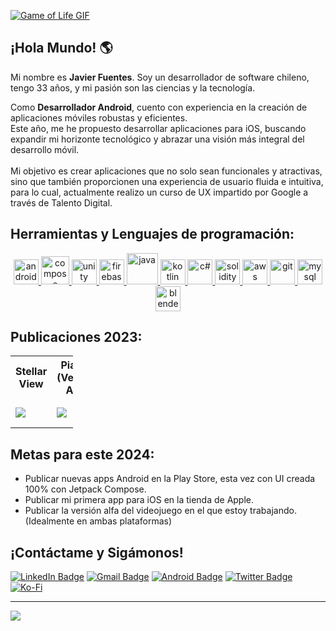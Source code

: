 [![Game of Life GIF](https://media.giphy.com/media/NSJOVcuMZ5hkS1oMTc/giphy.gif)](https://github.com/JavFuentes/Juego-de-la-vida-de-Conway)

## ¡Hola Mundo! 🌎
Mi nombre es **Javier Fuentes**. Soy un desarrollador de software chileno, tengo 33 años, y mi pasión son las ciencias y la tecnología.<br>

Como **Desarrollador Android**, cuento con experiencia en la creación de aplicaciones móviles robustas y eficientes. <br>
Este año, me he propuesto desarrollar aplicaciones para iOS, buscando expandir mi horizonte tecnológico y abrazar una visión más integral del desarrollo móvil. <br><br>
Mi objetivo es crear aplicaciones que no solo sean funcionales y atractivas, sino que también proporcionen una experiencia de usuario fluida e intuitiva, para lo cual, actualmente realizo un curso de UX impartido por Google a través de Talento Digital.<br>

## Herramientas y Lenguajes de programación:
<p align="center"> 
  <a href="https://www.android.com" target="_blank"> <img src="https://user-images.githubusercontent.com/122236197/234497893-4893b87a-295f-41b5-875c-4392376302e9.png" alt="android" width="40" height="40"/> </a>
  <a href="https://android-developers.googleblog.com/2020/08/announcing-jetpack-compose-alpha.html" target="_blank"> <img src="https://i.ibb.co/T2vVbhB/jetpack-compose-icon-RGB.png" alt="compose" width="45" height="45"/> </a>  
  <a href="https://unity.com" target="_blank"> <img src="https://user-images.githubusercontent.com/122236197/234498787-1f3f1c1b-95bc-4172-9314-2c40de981866.png" alt="unity" width="40" height="40"/> </a>
  <a href="https://firebase.google.com" target="_blank"> <img src="https://user-images.githubusercontent.com/122236197/234500069-ff044ca4-11d0-4fa3-994a-203f4be6d9eb.png" alt="firebase" width="40" height="40"/> </a>  
  <a href="https://www.java.com" target="_blank"> <img src="https://user-images.githubusercontent.com/122236197/234495654-a61fb9df-5f9e-483e-8c06-8bd9eabd710d.png"       alt="java" width="50" height="50"/> </a>
  <a href="https://kotlinlang.org" target="_blank"> <img src="https://user-images.githubusercontent.com/122236197/234496180-d3aba335-6cdd-4d37-af1e-ad5e29009bb4.png" alt="kotlin" width="40" height="40"/> </a>  
  <a href="https://learn.microsoft.com/es-es/dotnet/csharp/tour-of-csharp/" target="_blank"> <img src="https://user-images.githubusercontent.com/122236197/234499356-ad4b3416-59f6-4b38-aa11-d602c0997c25.png" alt="c#" width="40" height="40"/> </a>    
  <a href="https://docs.soliditylang.org" target="_blank"> <img src="https://user-images.githubusercontent.com/122236197/234501509-83d8ed64-f600-415d-b630-56ede636d1fc.png" alt="solidity" width="40" height="40"/> </a>
  <a href="https://aws.amazon.com" target="_blank"> <img src="https://user-images.githubusercontent.com/122236197/234502421-40c0d9a1-c91e-44a8-92cc-7d573d7b8492.png" alt="aws" width="40" height="40"/> </a>
  <a href="https://git-scm.com" target="_blank"> <img src="https://user-images.githubusercontent.com/122236197/234499665-57fa0e14-9e14-48bd-a009-5a259966fde3.png" alt="git" width="40" height="40"/> </a>
  <a href="https://www.mysql.com" target="_blank"> <img src="https://user-images.githubusercontent.com/122236197/234503669-4c863bee-af9d-466b-a893-764cb0dd1f22.png" alt="mysql" width="40" height="40"/> </a>  
  <a href="https://www.blender.org" target="_blank"> <img src="https://github.com/JavFuentes/JavFuentes/assets/122236197/811a7652-a3d6-46b5-b4b9-24d17cb96737" alt="blender" width="40" height="40"/> </a> 
	
</p>

## Publicaciones 2023:

<table style="width:100; table-layout:fixed">
  <tr>
    <th>Stellar View</th>
    <th>Pianeti (Versión Alfa)</th>
    <th>Página Web Personal</th>
  </tr>
  <tr>
    <td>
		<a href="https://play.google.com/store/apps/details?id=com.astronomy.stellar_view">
			<img src="https://i.ibb.co/fSwfnSF/github-sv.png" />		
		</a>
	</td>
    <td>
		<a href="https://play.google.com/store/apps/details?id=com.outisproject.Pianeti">
			<img src="https://user-images.githubusercontent.com/122236197/234668073-ea5d80c7-1a65-4363-b005-95b1c7a5847a.png" />
		</a>
	</td>
    <td>
		<a href="https://javierfuentes.dev">
			<img src="https://i.ibb.co/WGJvGp7/javierfuentesdev.png" alt="javierfuentesdev" />
		</a>
	</td>
  </tr>
</table>

## Metas para este 2024:
 
- Publicar nuevas apps Android en la Play Store, esta vez con UI creada 100% con Jetpack Compose.
- Publicar mi primera app para iOS en la tienda de Apple.
- Publicar la versión alfa del videojuego en el que estoy trabajando. (Idealmente en ambas plataformas)



## ¡Contáctame y Sigámonos!

[![LinkedIn Badge](https://img.shields.io/badge/LinkedIn-0077B5?style=for-the-badge&logo=linkedin&logoColor=white)](https://www.linkedin.com/in/javierfuentesespinosa/)
[![Gmail Badge](https://img.shields.io/badge/Gmail-D14836?style=for-the-badge&logo=gmail&logoColor=white)](mailto:javier.antonio8128@gmail.com)
[![Android Badge](https://img.shields.io/badge/Android-3DDC84?style=for-the-badge&logo=android&logoColor=white)](https://play.google.com/store/apps/dev?id=4760463320218725915)
[![Twitter Badge](https://img.shields.io/badge/Twitter-1DA1F2?style=for-the-badge&logo=twitter&logoColor=white)](https://twitter.com/Outis_Project)
[![Ko-Fi](https://img.shields.io/badge/Ko--fi-F16061?style=for-the-badge&logo=ko-fi&logoColor=white)](https://ko-fi.com/outisproject)


---

![](https://komarev.com/ghpvc/?username=JavFuentes)


